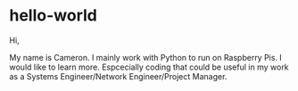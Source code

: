 # hello-world

Hi,

My name is Cameron. I mainly work with Python to run on Raspberry Pis. I would like to learn more. Espcecially coding that could be useful in my work as a Systems Engineer/Network Engineer/Project Manager. 
